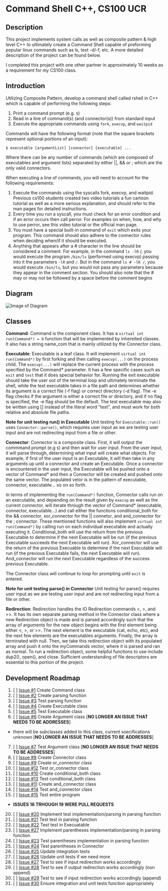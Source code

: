 # Command Shell C++, CS100 UCR

## Description
This project implements system calls as well as composite pattern & high level C++ to ultimately create a Command Shell capable of preforming popular linux commands such as ls, test -d/-f, etc. A more detailed description of the project can be found below.

I completed this project with one other partner in approximately 10 weeks as a requirement for my CS100 class.

## Introduction
Utilizing Composite Pattern, develop a command shell called rshell in C++ which is capable of performing the following steps:

1. Print a command prompt (e.g. `$`)
1. Read in a line of command(s) (and connector(s)) from standard input
1. Execute the appropriate commands using `fork`, `execvp`, and `waitpid`

Commands will have the following format (note that the square brackets represent optional portions of an input):

`$ executable [argumentList] [connector] [executable] ...`

Where there can be any number of commands (which are composed of executables and argument lists) separated by either ||, && or ; which are the only valid connectors.

When executing a line of commands, you will need to account for the following requirements:

1. Execute the commands using the syscalls fork, execvp, and waitpid. Previous cs100 students created two video tutorials a fun cartoon tutorial as well as a more serious explanation, and should refer to the man pages for detailed instructions.
2. Every time you run a syscall, you must check for an error condition and if an error occurs then call perror. For examples on when, how, and why to use perror, see this video tutorial or the official man page.
3. You must have a special built-in command of `exit` which exits your program. This command should also adhere to the connector rules when deciding when/if it should be executed.
4. Anything that appears after a # character in the line should be considered a comment. For example, in the command `ls -lR` /, you would execute the program `/bin/ls` (performed using execvp) passing into it the parameters `-lR` and `/`. But in the command `ls # -lR /`, you would execute `/bin/ls`, but you would not pass any parameters because they appear in the comment section. You should also note that the # may or may not be followed by a space before the comment begins

## Diagram
![Image of Diagram](https://github.com/cs100/assignment-yabbie_ruth/blob/master/images/Assignment%203%20Design%20Assignment%20Diagram.png?raw=true)

## Classes
**Command**: Command is the component class. It has a `virtual int run(Command*) = 0` function that will be implemented by inhereited classes. It also has a string name_com that is mainly utilized by the Connector class.

**Executable**: Executable is a leaf class. It will implement `virtual int run(Command*)` by first forking and then calling `execvp(...)` on the process child. The `execvp(...)` will replace the current process with the process specified by the Command* parameter. It has a few specific cases such as `exit` and `test` that it does special behavior for. Running the exit executable should take the user out of the terminal loop and ultimately terminate the shell, while the test executable takes in a file path and determines whether its argument is a correct file (-f flag) or correct directory (-d flag). The -e flag checks if the argument is either a correct file or directory, and if no flag is specified, the -e flag should be the default. The test executable may also be written using [] instead of the literal word "test", and must work for both relative and absolute file paths. 

**Note for unit testing run() in Executable** Unit testing for `Executable::run()` uses `Connector::parse()`, which requires user input as we are testing user input and are not redirecting input from a file or other.

**Connector**: Connector is a composite class. First, it will output the commmand prompt (e.g `$`) and then wait for user input. From the user input, it will parse through, determining what input will create what objects. For example, if first of the user input is an Executable, it will then take in any arguments up until a connector and create an Executable. Once a connector is encountered in the user input, the Executable will be pushed onto a vector of Command* and then a Connector will be created and pushed onto the same vector. The populated vetor is in the pattern of executable, connector, executable... so on so forth. 

In terms of implementing the `run(Command*)` function, Connector calls run on an executable, and depending on the result given by `execvp` as well as the current connector, will iterate through the vector of Command* (executable, connector, executable...) and call either the functions conditional_both for the && connector, xor_connector for the || connetor, and and_connector for the ; connector. These mentioned functions will also implement `virtual int run(Command*)` by calling run on each individual executable and actually executing it. Conditional_both will use the return from the previous Executable to determine if the next Executable will be run (if the previous Executable succeeds the next Executable will run). Xor_connector will use the return of the previous Execuable to determine if the next Executable will run (if the previous Executable fails, the next Executable will run). And_connector will run the next Executable regardless of the success previous Executable.

The Connector class will continue to loop for prompting until `exit` is entered.

**Note for unit testing parse() in Connector** Unit testing for parse() requires user input as we are testing user input and are not redirecting input from a file or other.

**Redirection**: Redirection handles the IO Redirection commands <, >, and >>. It has its own separate parsing method in the Connector class where a new Redirection object is made and is parsed accordingly such that the array of arguments for the new object begins with the first element being either <, >, or >>. The next element is the executable (cat, echo, etc), and the next few elements are the executables arguments. Finally, the array is terminated with null. Then, we take this redirection object with its populated array and push it onto the myCommands vector, where it is parsed and ran as normal. To run a redirection object, some helpful functions to use include dup2(), open(), and close. Sufficient understanding of file descriptors are essential to this portion of the project.

## Development Roadmap
1. [ ] [Issue #1](https://github.com/cs100/assignment-yabbie_ruth/issues/1) Create Command class
2. [ ] [Issue #2](https://github.com/cs100/assignment-yabbie_ruth/issues/2) Create parsing function
3. [ ] [Issue #3](https://github.com/cs100/assignment-yabbie_ruth/issues/3) Test parsing function
4. [ ] [Issue #4](https://github.com/cs100/assignment-yabbie_ruth/issues/4) Create Executable class
5. [ ] [Issue #5](https://github.com/cs100/assignment-yabbie_ruth/issues/5) Test Executable class
6. [ ] [Issue #6](https://github.com/cs100/assignment-yabbie_ruth/issues/6) Create Argument class [__NO LONGER AN ISSUE THAT NEEDS TO BE ADDRESSES__]
  * there will be subclasses added to this class, current soecifications unknown [__NO LONGER AN ISSUE THAT NEEDS TO BE ADDRESSES__]
7. [ ] [Issue #7](https://github.com/cs100/assignment-yabbie_ruth/issues/7) Test Argument class [__NO LONGER AN ISSUE THAT NEEDS TO BE ADDRESSES__]
8. [ ] [Issue #8](https://github.com/cs100/assignment-yabbie_ruth/issues/8) Create Connector class
9. [ ] [Issue #9](https://github.com/cs100/assignment-yabbie_ruth/issues/9) Create or_connector class
10. [ ] [Issue #12](https://github.com/cs100/assignment-yabbie_ruth/issues/12) Test or_connector class
11. [ ] [Issue #10](https://github.com/cs100/assignment-yabbie_ruth/issues/10) Create conditional_both class
12. [ ] [Issue #13](https://github.com/cs100/assignment-yabbie_ruth/issues/13) Test conditional_both class
13. [ ] [Issue #11](https://github.com/cs100/assignment-yabbie_ruth/issues/11) Create and_connector class
14. [ ] [Issue #14](https://github.com/cs100/assignment-yabbie_ruth/issues/14) Test and_connector class
15. [ ] [Issue #15](https://github.com/cs100/assignment-yabbie_ruth/issues/15) Test entire program
  *  __ISSUES 16 TRHOUGH 19 WERE PULL REQUESTS__
20. [ ] [Issue #20](https://github.com/cs100/assignment-yabbie_ruth/issues/20) Implement test implementation/parsing in parsing function
21. [ ] [Issue #21](https://github.com/cs100/assignment-yabbie_ruth/issues/21) Test test in parsing function
22. [ ] [Issue #22](https://github.com/cs100/assignment-yabbie_ruth/issues/22) Test test in Execuatable
27. [ ] [Issue #27](https://github.com/cs100/assignment-yabbie_ruth/issues/27) Implement parentheses implementation/parsing in parsing function
23. [ ] [Issue #23](https://github.com/cs100/assignment-yabbie_ruth/issues/23) Test parentheses implementation in parsing function
24. [ ] [Issue #24](https://github.com/cs100/assignment-yabbie_ruth/issues/24) Test parentheses in Connector
25. [ ] [Issue #25](https://github.com/cs100/assignment-yabbie_ruth/issues/25) Update integration tests
26. [ ] [Issue #26](https://github.com/cs100/assignment-yabbie_ruth/issues/26) Update unit tests if we need more
27. [ ] [Issue #27](https://github.com/cs100/assignment-yabbie_ruth/issues/26) Test to see if input redirection works accordingly
28. [ ] [Issue #28](https://github.com/cs100/assignment-yabbie_ruth/issues/26) Test to see if output redirection works accordingly (non append)
29. [ ] [Issue #29](https://github.com/cs100/assignment-yabbie_ruth/issues/26) Test to see if input redirection works accordingly (append)
30. [ ] [Issue #30](https://github.com/cs100/assignment-yabbie_ruth/issues/26) Ensure integration and unit tests function appropriately

